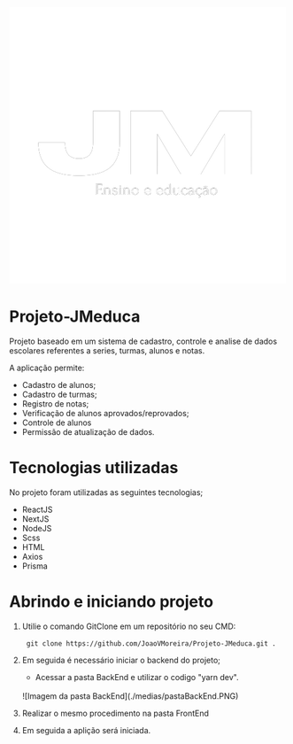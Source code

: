 ![Logo projeto JM EDUCA](medias/logo-branco.png)
# Projeto-JMeduca


Projeto baseado em um sistema de cadastro, controle e analise de dados escolares referentes a series, turmas, alunos e notas.

A aplicação permite:

*   Cadastro de alunos;
*   Cadastro de turmas;
*   Registro de notas;
*   Verificação de alunos aprovados/reprovados;
*   Controle de alunos
*   Permissão de atualização de dados.


# Tecnologias utilizadas
No projeto foram utilizadas as seguintes tecnologias;

*   ReactJS
*   NextJS
*   NodeJS
*   Scss
*   HTML
*   Axios
*   Prisma


# Abrindo e iniciando projeto

1. Utilie o comando GitClone em um repositório no seu CMD:

        git clone https://github.com/JoaoVMoreira/Projeto-JMeduca.git .

2. Em seguida é necessário iniciar o backend do projeto;
    *   Acessar a pasta BackEnd e utilizar o codigo "yarn dev".
    <br/>
    ![Imagem da pasta BackEnd](./medias/pastaBackEnd.PNG)
    <br/>
3. Realizar o mesmo procedimento na pasta FrontEnd

4. Em seguida a aplição será iniciada.
